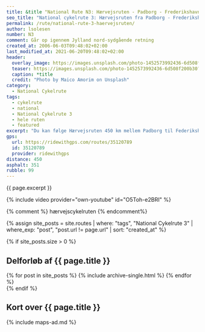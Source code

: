 ```yaml
---
title: &title "National Rute N3: Hærvejsruten - Padborg - Frederikshavn"
seo_title: "National cykelrute 3: Hærvejsruten fra Padborg - Frederikshavn"
permalink: /rute/national-rute-3-haervejsruten/
author: lsolesen
number: N3
comment: Går op igennem Jylland nord-sydgående retning
created_at: 2006-06-03T09:48:02+02:00
last_modified_at: 2021-06-20T09:48:02+02:00
header:
  overlay_image: https://images.unsplash.com/photo-1452573992436-6d508f200b30?ixlib=rb-1.2.1&ixid=eyJhcHBfaWQiOjEyMDd9&auto=format&fit=crop&h=600&w=1200&q=10
  teaser: https://images.unsplash.com/photo-1452573992436-6d508f200b30?ixlib=rb-1.2.1&ixid=eyJhcHBfaWQiOjEyMDd9&auto=format&fit=crop&h=300&w=400&q=10
  caption: *title
  credit: "Photo by Maico Amorim on Unsplash"
category:
  - National Cykelrute
tags:
  - cykelrute
  - national
  - National Cykelrute 3
  - hele ruten
  - featured
excerpt: "Du kan følge Hærvejsruten 450 km mellem Padborg til Federikshavn. Hærvejsruten er en historisk national cykelrute med rigtig mange oplevelser undervejs. Det fører endda over grænsen til Rendsburg i Tyskland."
gps:
  url: https://ridewithgps.com/routes/35120789
  id: 35120789
  provider: ridewithgps
distance: 450
asphalt: 351
rubble: 99
---
```


{{ page.excerpt }}

{% include video provider="own-youtube" id="O5Toh-e2BRI" %}

{% comment %}
hærvejscykelruten
{% endcomment%}

{% assign site_posts = site.routes | where: "tags", "National Cykelrute 3" | where_exp: "post", "post.url != page.url" | sort: "created_at" %}

{% if site_posts.size > 0 %}

## Delforløb af {{ page.title }}

<div class="feature__wrapper">
  {% for post in site_posts %}
    {% include archive-single.html %}
  {% endfor %}
</div>
{% endif %}

## Kort over {{ page.title }}

{% include maps-ad.md %}
